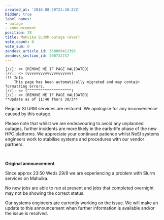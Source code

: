 ```yaml
---
created_at: '2018-08-29T22:30:22Z'
hidden: true
label_names:
- outage
- announcement
position: 28
title: Mahuika SLURM outage (over)
vote_count: 0
vote_sum: 0
zendesk_article_id: 360000412396
zendesk_section_id: 200732737
---
```



    [//]: <> (REMOVE ME IF PAGE VALIDATED)
    [//]: <> (vvvvvvvvvvvvvvvvvvvv)
    !!! Info
        This page has been automatically migrated and may contain formatting errors.
    [//]: <> (^^^^^^^^^^^^^^^^^^^^)
    [//]: <> (REMOVE ME IF PAGE VALIDATED)
    **Update as of 11:40 Thurs 30/3**

Regular SLURM services are restored. We apologise for any inconvenience
caused by this outage.

Please note that whilst we are endeavouring to avoid any unplanned
outages, further incidents are more likely in the early-life phase of
the new HPC platforms. We appreciate your continued patience whilst NeSI
systems engineers work to stabilise systems and procedures with our
vendor partners.

 

**Original announcement**

Since approx 23:50 Weds 29/8 we are experiencing a problem with Slurm
services on Mahuika.

No new jobs are able to run at present and jobs that completed overnight
may not be showing the correct status.

Our systems engineers are currently working on the issue. We will make
an update to this announcement when further information is available
and/or the issue is resolved.
